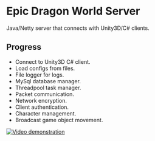 # Epic Dragon World Server
Java/Netty server that connects with Unity3D/C# clients.

## Progress
- Connect to Unity3D C# client.
- Load configs from files.
- File logger for logs.
- MySql database manager.
- Threadpool task manager.
- Packet communication.
- Network encryption.
- Client authentication.
- Character management.
- Broadcast game object movement.

[![Video demonstration](https://img.youtube.com/vi/I5hA0cYZCoE/0.jpg)](https://www.youtube.com/watch?v=I5hA0cYZCoE&list=PLNuit1aMUWTDRll1MGF7Cqn_lX-BqKpZn)
